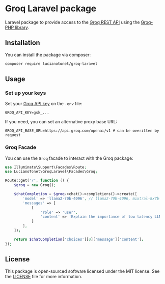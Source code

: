 # Groq Laravel package

Laravel package to provide access to the [Groq REST API](https://console.groq.com/docs) using the [Groq-PHP library](https://github.com/lucianotonet/groq-php).


## Installation

You can install the package via composer:

```bash
composer require lucianotonet/groq-laravel
```

## Usage

### Set up your keys

Set your [Groq API key](https://console.groq.com/keys) on the `.env` file:

```.env
GROQ_API_KEY=gsk_...
```

If you need, you can set an alternative proxy base URL:
```
GROQ_API_BASE_URL=https://api.groq.com/openai/v1 # can be overitten by request
``` 

### Groq Facade

You can use the `Groq` facade to interact with the Groq package:

```php
use Illuminate\Support\Facades\Route;
use LucianoTonet\GroqLaravel\Facades\Groq;

Route::get('/', function () {
    $groq = new Groq();

    $chatCompletion = $groq->chat()->completions()->create([
        'model' => 'llama2-70b-4096', // llama2-70b-4096, mixtral-8x7b-32768, gemma-7b-it
        'messages' => [
            [
                'role' => 'user',
                'content' => 'Explain the importance of low latency LLMs'
            ]
        ],
    ]);

    return $chatCompletion['choices'][0]['message']['content'];
});
```

## License

This package is open-sourced software licensed under the MIT license. See the [LICENSE](LICENSE) file for more information.

